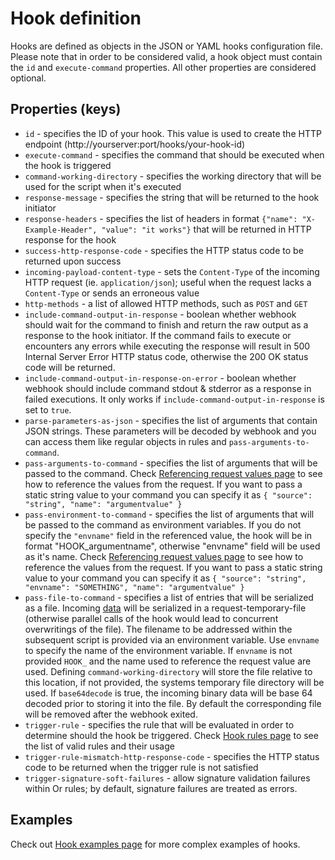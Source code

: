 # Hook definition

Hooks are defined as objects in the JSON or YAML hooks configuration file. Please note that in order to be considered valid, a hook object must contain the `id` and `execute-command` properties. All other properties are considered optional.

## Properties (keys)

 * `id` - specifies the ID of your hook. This value is used to create the HTTP endpoint (http://yourserver:port/hooks/your-hook-id)
 * `execute-command` - specifies the command that should be executed when the hook is triggered
 * `command-working-directory` - specifies the working directory that will be used for the script when it's executed
 * `response-message` - specifies the string that will be returned to the hook initiator
 * `response-headers` - specifies the list of headers in format `{"name": "X-Example-Header", "value": "it works"}` that will be returned in HTTP response for the hook
 * `success-http-response-code` - specifies the HTTP status code to be returned upon success
 * `incoming-payload-content-type` - sets the `Content-Type` of the incoming HTTP request (ie. `application/json`); useful when the request lacks a `Content-Type` or sends an erroneous value
 * `http-methods` - a list of allowed HTTP methods, such as `POST` and `GET`
 * `include-command-output-in-response` - boolean whether webhook should wait for the command to finish and return the raw output as a response to the hook initiator. If the command fails to execute or encounters any errors while executing the response will result in 500 Internal Server Error HTTP status code, otherwise the 200 OK status code will be returned.
 * `include-command-output-in-response-on-error` - boolean whether webhook should include command stdout & stderror as a response in failed executions. It only works if `include-command-output-in-response` is set to `true`.
 * `parse-parameters-as-json` - specifies the list of arguments that contain JSON strings. These parameters will be decoded by webhook and you can access them like regular objects in rules and `pass-arguments-to-command`.
 * `pass-arguments-to-command` - specifies the list of arguments that will be passed to the command. Check [Referencing request values page](Referencing-Request-Values.md) to see how to reference the values from the request. If you want to pass a static string value to your command you can specify it as
`{ "source": "string", "name": "argumentvalue" }`
 * `pass-environment-to-command` - specifies the list of arguments that will be passed to the command as environment variables. If you do not specify the `"envname"` field in the referenced value, the hook will be in format "HOOK_argumentname", otherwise "envname" field will be used as it's name. Check [Referencing request values page](Referencing-Request-Values.md) to see how to reference the values from the request. If you want to pass a static string value to your command you can specify it as
`{ "source": "string", "envname": "SOMETHING", "name": "argumentvalue" }`
* `pass-file-to-command` - specifies a list of entries that will be serialized as a file. Incoming [data](Referencing-Request-Values.md) will be serialized in a request-temporary-file (otherwise parallel calls of the hook would lead to concurrent overwritings of the file). The filename to be addressed within the subsequent script is provided via an environment variable. Use `envname` to specify the name of the environment variable. If `envname` is not provided `HOOK_` and the name used to reference the request value are used. Defining `command-working-directory` will store the file relative to this location, if not provided, the systems temporary file directory will be used.  If `base64decode` is true, the incoming binary data will be base 64 decoded prior to storing it into the file. By default the corresponding file will be removed after the webhook exited.
 * `trigger-rule` - specifies the rule that will be evaluated in order to determine should the hook be triggered. Check [Hook rules page](Hook-Rules.md) to see the list of valid rules and their usage
 * `trigger-rule-mismatch-http-response-code` - specifies the HTTP status code to be returned when the trigger rule is not satisfied
 * `trigger-signature-soft-failures` - allow signature validation failures within Or rules; by default, signature failures are treated as errors.

## Examples
Check out [Hook examples page](Hook-Examples.md) for more complex examples of hooks.
